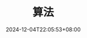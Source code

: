 ---
title: 算法
date: 2024-12-04T22:05:53+08:00
lastmod: 2024-12-04T22:42:44+08:00
slug: categories/算法
---